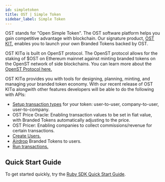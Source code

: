 ```yaml
---
id: simpletoken
title: OST | Simple Token
sidebar_label: Simple Token
---
```


OST stands for "Open Simple Token". The OST software platform helps you gain competitive advantage with blockchain. Our signature product, [<u>OST KIT</u>](https://kit.ost.com), enables you to launch your own Branded Tokens backed by OST.


OST KIT⍺ is built on OpenST protocol. The OpenST protocol allows for the staking of $OST on Ethereum mainnet against minting branded tokens on the OpenST network of side blockchains. You can learn more about the [<u>OpenST Protocol here.</u>](https://openst.org)

OST KIT⍺ provides you with tools for designing, planning, minting, and managing your branded token economy. With our recent release of OST KIT⍺ alongwith other features developers will be able to do the following with APIs: 
* [<u>Setup transaction types</u>](2_06_API_TRANSACTION-TYPES_CREATE.md) for your token: user-to-user, company-to-user, user-to-company. <br>
* OST Price Oracle: Enabling transaction values to be set in fiat value, with Branded Tokens automatically adjusting to the price.
* OST Pricer: Enabling companies to collect commissions/revenue for certain transactions.<br> 
* [<u>Create Users.</u>](2_01_API_USERS_CREATE.md) <br>
* [<u>Airdrop</u>](2_04_API_AIRDROP_DROP.md) Branded Tokens to users.<br>
* [<u>Run transactions.</u>](2_09_API_TRANSACTION-TYPES_EXECUTE.md)

## Quick Start Guide

To get started quickly, try the [<u>Ruby SDK Quick Start Guide</u>](3_01_SDK_RUBY.md).

